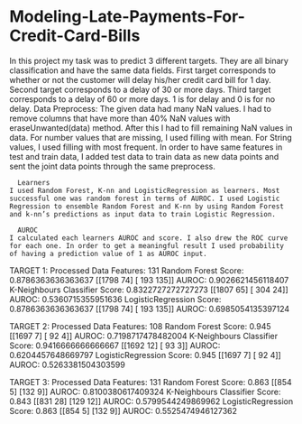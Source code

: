 # Modeling-Late-Payments-For-Credit-Card-Bills

In this project my task was to predict 3 different targets. They are all binary classification and have the same data fields. First target corresponds to whether or not the customer will delay his/her credit card bill for 1 day. Second target corresponds to a delay of 30 or more days. Third target corresponds to a delay of 60 or more days. 1 is for delay and 0 is for no delay.
Data Preprocess:
The given data had many NaN values. I had to remove columns that have more than 40% NaN values with eraseUnwanted(data) method. After this I had to fill remaining NaN values in data. For number values that are missing, I used filling with mean. For String values, I used filling with most frequent. In order to have same features in test and train data, I added test data to train data as new data points and sent the joint data points through the same preprocess.

      Learners
	I used Random Forest, K-nn and LogisticRegression as learners. Most successful one was random forest in terms of AUROC. I used Logistic Regression to ensemble Random Forest and K-nn by using Random Forest and k-nn’s predictions as input data to train Logistic Regression. 

      AUROC
	I calculated each learners AUROC and score. I also drew the ROC curve for each one. In order to get a meaningful result I used probability of having a prediction value of 1 as AUROC input.


TARGET 1:
Processed Data Features: 131
Random Forest
Score:  0.8786363636363637
[[1798   74]
[ 193  135]]
AUROC:  0.9026621456118407
K-Neighbours Classifier
Score:  0.8322727272727273
[[1807   65]
[ 304   24]]
AUROC:  0.5360715355951636
LogisticRegression
Score:  0.8786363636363637
[[1798   74]
[ 193  135]]
AUROC:  0.6985054135397124

TARGET 2:
Processed Data Features: 108
Random Forest
Score:  0.945
[[1697    7]
[  92    4]]
AUROC:  0.7198717478482004
K-Neighbours Classifier
Score:  0.9416666666666667
[[1692   12]
[  93    3]]
AUROC:  0.6204457648669797
LogisticRegression
Score:  0.945
[[1697    7]
[  92    4]]
AUROC:  0.5263381504303599

TARGET 3:
Processed Data Features: 131
Random Forest Score:
0.863
[[854   5]
[132   9]]
AUROC:  0.8100380617409324
K-Neighbours Classifier
Score:  0.843
[[831  28]
[129  12]]
AUROC:  0.5799544249869962
LogisticRegression
Score:  0.863
[[854   5]
[132   9]]
AUROC:  0.5525474946127362

